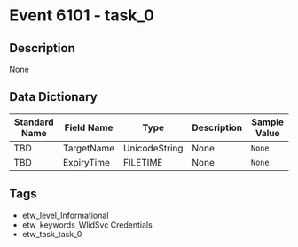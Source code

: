 # Event 6101 - task_0

## Description
None

## Data Dictionary
|Standard Name|Field Name|Type|Description|Sample Value|
|---|---|---|---|---|
|TBD|TargetName|UnicodeString|None|`None`|
|TBD|ExpiryTime|FILETIME|None|`None`|

## Tags
* etw_level_Informational
* etw_keywords_WlidSvc Credentials
* etw_task_task_0